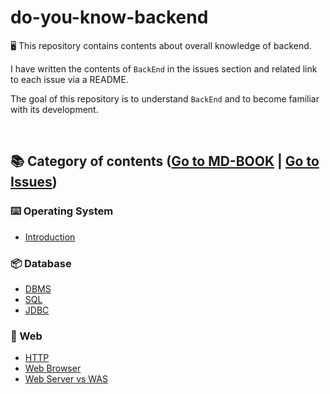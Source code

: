 # do-you-know-backend

🖥 This repository contains contents about overall knowledge of backend.

I have written the contents of `BackEnd` in the issues section and related link to each issue via a README.

The goal of this repository is to understand `BackEnd` and to become familiar with its development.

<br/>

## 📚 Category of contents ([Go to MD-BOOK](https://bkjang.github.io/do-you-know-backend) | [Go to Issues](https://github.com/BKJang/do-you-know-backend/issues))

### ⌨️ Operating System

- [Introduction](https://github.com/BKJang/do-you-know-backend/issues/1)

### 📦 Database

- [DBMS](https://github.com/BKJang/do-you-know-backend/issues/2)
- [SQL](https://github.com/BKJang/do-you-know-backend/issues/3)
- [JDBC](https://github.com/BKJang/do-you-know-backend/issues/5)

### 🚀 Web

- [HTTP](https://github.com/BKJang/do-you-know-backend/issues/6)
- [Web Browser](https://github.com/BKJang/do-you-know-backend/issues/7)
- [Web Server vs WAS](https://github.com/BKJang/do-you-know-backend/issues/8)
